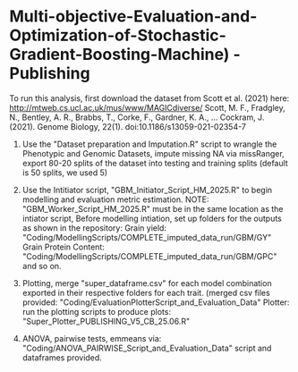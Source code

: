 # Multi-objective-Evaluation-and-Optimization-of-Stochastic-Gradient-Boosting-Machine)  - Publishing

To run this analysis, first download the dataset from Scott et al. (2021) here:  http://mtweb.cs.ucl.ac.uk/mus/www/MAGICdiverse/
Scott, M. F., Fradgley, N., Bentley, A. R., Brabbs, T., Corke, F., Gardner, K. A., … Cockram, J. (2021). Genome Biology, 22(1). doi:10.1186/s13059-021-02354-7

1) Use the "Dataset preparation and Imputation.R" script to wrangle the Phenotypic and Genomic Datasets, impute missing NA via missRanger, export 80-20 splits of the dataset into testing and training splits   (default is 50 splits, we used 5)

2) Use the Intitiator script, "GBM_Initiator_Script_HM_2025.R" to begin modelling and evaluation metric estimation.
NOTE: "GBM_Worker_Script_HM_2025.R" must be in the same location as the intiator script, Before modelling intiation,  set up folders for the outputs as shown in the repository: 
Grain yield: "Coding/ModellingScripts/COMPLETE_imputed_data_run/GBM/GY"
Grain Protein Content: "Coding/ModellingScripts/COMPLETE_imputed_data_run/GBM/GPC"
and so on.

3) Plotting, merge "super_dataframe.csv" for each model combination exported in their respective folders for  each trait. (merged csv files provided: "Coding/EvaluationPlotterScript_and_Evaluation_Data"
Plotter: run the plotting scripts to produce plots: "Super_Plotter_PUBLISHING_V5_CB_25.06.R" 

4) ANOVA, pairwise tests, emmeans via: "Coding/ANOVA_PAIRWISE_Script_and_Evaluation_Data" script and dataframes provided. 
